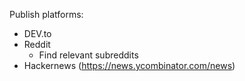 Publish platforms:
- DEV.to
- Reddit
  - Find relevant subreddits
- Hackernews (https://news.ycombinator.com/news)
